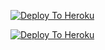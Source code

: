 
[![Deploy To Heroku](https://www.herokucdn.com/deploy/button.svg)](https://heroku.com/deploy)



[![Deploy To Heroku](https://www.herokucdn.com/deploy/button.svg)](https://heroku.com/deploy)
